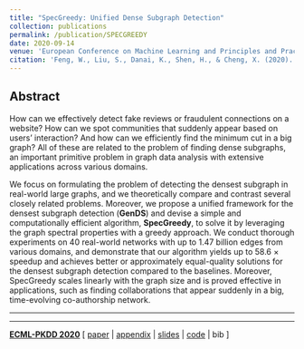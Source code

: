 ```yaml
---
title: "SpecGreedy: Unified Dense Subgraph Detection"
collection: publications
permalink: /publication/SPECGREEDY
date: 2020-09-14
venue: 'European Conference on Machine Learning and Principles and Practice of Knowledge Discovery in Databases. (ECML-PKDD) 2020'
citation: 'Feng, W., Liu, S., Danai, K., Shen, H., & Cheng, X. (2020). &quot; SpecGreedy: Unified Dense Subgraph Detection &quot;.<i>In European Conference on Machine Learning and Principles and Practice of Knowledge Discovery in Databases. </i>'
---
```


## Abstract
How can we effectively detect fake reviews or fraudulent connections on a website?
How can we spot communities that suddenly appear based on users’ interaction?
And how can we efficiently find the minimum cut in a big graph?
All of these are related to the problem of finding dense subgraphs,
an important primitive problem in graph data analysis with
extensive applications across various domains.

We focus on formulating the problem of detecting the densest subgraph in real-world large graphs,
and we theoretically compare and contrast several closely related problems.
Moreover, we propose a unified framework for the densest subgraph detection (**GenDS**) and
devise a simple and computationally efficient algorithm, **SpecGreedy**,
to solve it by leveraging the graph spectral properties with a greedy approach.
We conduct thorough experiments on 40 real-world networks with up to 1.47 billion edges from various domains,
and demonstrate that our algorithm yields up to 58.6 × speedup and achieves better or approximately
equal-quality solutions for the densest subgraph detection compared to the baselines.
Moreover, SpecGreedy scales linearly with the graph size and is proved effective in applications,
such as finding collaborations that appear suddenly in a big, time-evolving co-authorship network.


---
---

[**ECML-PKDD 2020**](https://ecmlpkdd2020.net/)
[
[paper](http://wenchieh.github.io/files/pdf/specgreedy.pdf) |
[appendix](http://wenchieh.github.io/files/pdf/specgreedy_supple.pdf) |
[slides](http://wenchieh.github.io/files/slide/specgreedyECMLPKDD2020.pptx) |
[code](https://github.com/wenchieh/specgreedy) |
bib
]
